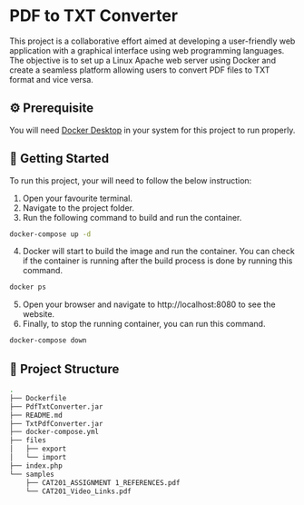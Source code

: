 # PDF to TXT Converter

This project is a collaborative effort aimed at developing a user-friendly web application with a graphical interface using web programming languages. The objective is to set up a Linux Apache web server using Docker and create a seamless platform allowing users to convert PDF files to TXT format and vice versa.

## :gear: Prerequisite

You will need [Docker Desktop](https://docs.docker.com/desktop/) in your system for this project to run properly.

## :rocket: Getting Started

To run this project, your will need to follow the below instruction:
1. Open your favourite terminal.
2. Navigate to the project folder.
3. Run the following command to build and run the container.
```bash
docker-compose up -d
```
4. Docker will start to build the image and run the container. You can check if the container is running after the build process is done by running this command.
```bash
docker ps
```
5. Open your browser and navigate to http://localhost:8080 to see the website.
6. Finally, to stop the running container, you can run this command.
```bash
docker-compose down
```


## :open_file_folder: Project Structure
```bash
.
├── Dockerfile
├── PdfTxtConverter.jar
├── README.md
├── TxtPdfConverter.jar
├── docker-compose.yml
├── files
│   ├── export
│   └── import
├── index.php
└── samples
    ├── CAT201_ASSIGNMENT 1_REFERENCES.pdf
    └── CAT201_Video_Links.pdf
```